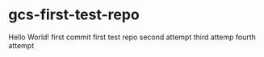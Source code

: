 # gcs-first-test-repo
Hello World! first commit
first test repo
second attempt
third attemp
fourth attempt
